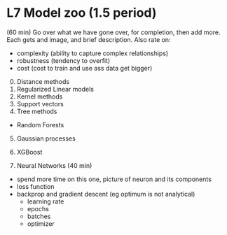 # L7 Model zoo (1.5 period)

(60 min)
Go over what we have gone over, for completion, then add more. Each gets and image, and brief description.
Also rate on:
- complexity (ability to capture complex relationships)
- robustness (tendency to overfit)
- cost (cost to train and use ass data get bigger)

0. Distance methods
1. Regularized Linear models
2. Kernel methods
3. Support vectors
4. Tree methods
  - Random Forests
5. Gaussian processes
5. XGBoost

6. Neural Networks (40 min)
  - spend more time on this one, picture of neuron and its components
  - loss function
  - backprop and gradient descent (eg optimum is not analytical)
    - learning rate
    - epochs
    - batches
    - optimizer